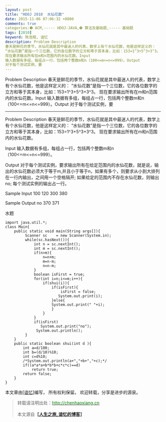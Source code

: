 ```yaml
---
layout: post
title: "HDOJ 2010  水仙花数"
date: 2015-11-06 07:06:32 +0800
comments: true
categories:❶ ACM,----- HDOJ-JAVA,❺ 算法及基础题,----- 基础题
tags: [2010]
keyword: 陈浩翔, 谙忆
description: Problem Description 
春天是鲜花的季节，水仙花就是其中最迷人的代表，数学上有个水仙花数，他是这样定义的： 
“水仙花数”是指一个三位数，它的各位数字的立方和等于其本身，比如：153=1^3+5^3+3^3。 
现在要求输出所有在m和n范围内的水仙花数。Input 
输入数据有多组，每组占一行，包括两个整数m和n（100<=m<=n<=999）。Output 
对于每个测试实例，要 
---
```



Problem Description 
春天是鲜花的季节，水仙花就是其中最迷人的代表，数学上有个水仙花数，他是这样定义的： 
“水仙花数”是指一个三位数，它的各位数字的立方和等于其本身，比如：153=1^3+5^3+3^3。 
现在要求输出所有在m和n范围内的水仙花数。Input 
输入数据有多组，每组占一行，包括两个整数m和n（100<=m<=n<=999）。Output 
对于每个测试实例，要
<!-- more -->
----------

Problem Description
春天是鲜花的季节，水仙花就是其中最迷人的代表，数学上有个水仙花数，他是这样定义的：
“水仙花数”是指一个三位数，它的各位数字的立方和等于其本身，比如：153=1^3+5^3+3^3。
现在要求输出所有在m和n范围内的水仙花数。

 

Input
输入数据有多组，每组占一行，包括两个整数m和n（100<=m<=n<=999）。
 

Output
对于每个测试实例，要求输出所有在给定范围内的水仙花数，就是说，输出的水仙花数必须大于等于m,并且小于等于n，如果有多个，则要求从小到大排列在一行内输出，之间用一个空格隔开;
如果给定的范围内不存在水仙花数，则输出no;
每个测试实例的输出占一行。
 

Sample Input
100 120
300 380
 

Sample Output
no
370 371
 
水题

```
import java.util.*;
class Main{
    public static void main(String args[]){
         Scanner sc    = new Scanner(System.in);
         while(sc.hasNext()){
             int n = sc.nextInt();
             int m = sc.nextInt();
             if(n>m){
                 n=n+m;
                 m=n-m;
                 n=n-m;
             }
             boolean isFirst = true;
             for(int i=n;i<=m;i++){
                 if(shui(i)){
                     if(isFirst){
                         isFirst = false;
                        System.out.print(i);
                     }else{
                     System.out.print(" "+i);
                     }
                 }
             }
             if(isFirst)
                System.out.print("no");
              System.out.println();
         }
    }
    public static boolean shui(int d ){
        int a=d/100;
        int b=(d/10)%10;
        int c=d%10;
        /*System.out.println(a+","+b+","+c);*/
        if((a*a*a+b*b*b+c*c*c)==d)
            return true;
        return false;
    }
}
```

本文章由<a href="http://chenhaoxiang.cn/">[谙忆]</a>编写， 所有权利保留。 
欢迎转载，分享是进步的源泉。
<blockquote cite='陈浩翔'>
<p background-color='#D3D3D3'>转载请注明出处：<a href='http://chenhaoxiang.cn'><font color="green">http://chenhaoxiang.cn</font></a><br><br>
本文源自<strong>【<a href='http://chenhaoxiang.cn' target='_blank'>人生之旅_谙忆的博客</a>】</strong></p>
</blockquote>
